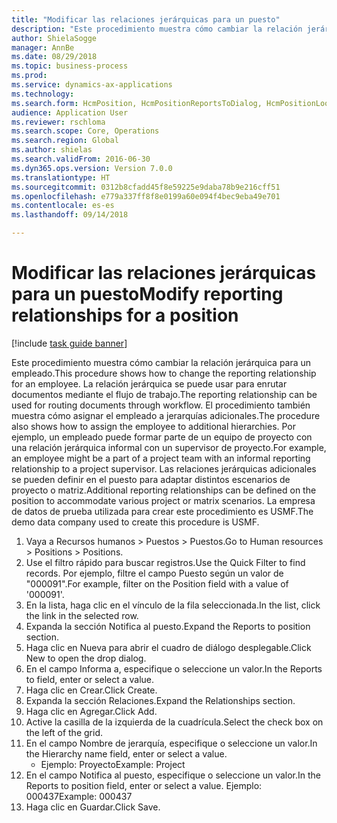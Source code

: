 ```yaml
--- 
title: "Modificar las relaciones jerárquicas para un puesto"
description: "Este procedimiento muestra cómo cambiar la relación jerárquica para un empleado."
author: ShielaSogge
manager: AnnBe
ms.date: 08/29/2018
ms.topic: business-process
ms.prod: 
ms.service: dynamics-ax-applications
ms.technology: 
ms.search.form: HcmPosition, HcmPositionReportsToDialog, HcmPositionLookup
audience: Application User
ms.reviewer: rschloma
ms.search.scope: Core, Operations
ms.search.region: Global
ms.author: shielas
ms.search.validFrom: 2016-06-30
ms.dyn365.ops.version: Version 7.0.0
ms.translationtype: HT
ms.sourcegitcommit: 0312b8cfadd45f8e59225e9daba78b9e216cff51
ms.openlocfilehash: e779a337ff8f8e0199a60e094f4bec9eba49e701
ms.contentlocale: es-es
ms.lasthandoff: 09/14/2018

---
```

# <a name="modify-reporting-relationships-for-a-position"></a><span data-ttu-id="f6a62-103">Modificar las relaciones jerárquicas para un puesto</span><span class="sxs-lookup"><span data-stu-id="f6a62-103">Modify reporting relationships for a position</span></span>

[!include [task guide banner](../../includes/task-guide-banner.md)]

<span data-ttu-id="f6a62-104">Este procedimiento muestra cómo cambiar la relación jerárquica para un empleado.</span><span class="sxs-lookup"><span data-stu-id="f6a62-104">This procedure shows how to change the reporting relationship for an employee.</span></span> <span data-ttu-id="f6a62-105">La relación jerárquica se puede usar para enrutar documentos mediante el flujo de trabajo.</span><span class="sxs-lookup"><span data-stu-id="f6a62-105">The reporting relationship can be used for routing documents through workflow.</span></span> <span data-ttu-id="f6a62-106">El procedimiento también muestra cómo asignar el empleado a jerarquías adicionales.</span><span class="sxs-lookup"><span data-stu-id="f6a62-106">The procedure also shows how to assign the employee to additional hierarchies.</span></span> <span data-ttu-id="f6a62-107">Por ejemplo, un empleado puede formar parte de un equipo de proyecto con una relación jerárquica informal con un supervisor de proyecto.</span><span class="sxs-lookup"><span data-stu-id="f6a62-107">For example, an employee might be a part of a project team with an informal reporting relationship to a project supervisor.</span></span> <span data-ttu-id="f6a62-108">Las relaciones jerárquicas adicionales se pueden definir en el puesto para adaptar distintos escenarios de proyecto o matriz.</span><span class="sxs-lookup"><span data-stu-id="f6a62-108">Additional reporting relationships can be defined on the position to accommodate various project or matrix scenarios.</span></span> <span data-ttu-id="f6a62-109">La empresa de datos de prueba utilizada para crear este procedimiento es USMF.</span><span class="sxs-lookup"><span data-stu-id="f6a62-109">The demo data company used to create this procedure is USMF.</span></span>

1. <span data-ttu-id="f6a62-110">Vaya a Recursos humanos > Puestos > Puestos.</span><span class="sxs-lookup"><span data-stu-id="f6a62-110">Go to Human resources > Positions > Positions.</span></span>
2. <span data-ttu-id="f6a62-111">Use el filtro rápido para buscar registros.</span><span class="sxs-lookup"><span data-stu-id="f6a62-111">Use the Quick Filter to find records.</span></span> <span data-ttu-id="f6a62-112">Por ejemplo, filtre el campo Puesto según un valor de "000091".</span><span class="sxs-lookup"><span data-stu-id="f6a62-112">For example, filter on the Position field with a value of '000091'.</span></span>
3. <span data-ttu-id="f6a62-113">En la lista, haga clic en el vínculo de la fila seleccionada.</span><span class="sxs-lookup"><span data-stu-id="f6a62-113">In the list, click the link in the selected row.</span></span>
4. <span data-ttu-id="f6a62-114">Expanda la sección Notifica al puesto.</span><span class="sxs-lookup"><span data-stu-id="f6a62-114">Expand the Reports to position section.</span></span>
5. <span data-ttu-id="f6a62-115">Haga clic en Nueva para abrir el cuadro de diálogo desplegable.</span><span class="sxs-lookup"><span data-stu-id="f6a62-115">Click New to open the drop dialog.</span></span>
6. <span data-ttu-id="f6a62-116">En el campo Informa a, especifique o seleccione un valor.</span><span class="sxs-lookup"><span data-stu-id="f6a62-116">In the Reports to field, enter or select a value.</span></span>
7. <span data-ttu-id="f6a62-117">Haga clic en Crear.</span><span class="sxs-lookup"><span data-stu-id="f6a62-117">Click Create.</span></span>
8. <span data-ttu-id="f6a62-118">Expanda la sección Relaciones.</span><span class="sxs-lookup"><span data-stu-id="f6a62-118">Expand the Relationships section.</span></span>
9. <span data-ttu-id="f6a62-119">Haga clic en Agregar.</span><span class="sxs-lookup"><span data-stu-id="f6a62-119">Click Add.</span></span>
10. <span data-ttu-id="f6a62-120">Active la casilla de la izquierda de la cuadrícula.</span><span class="sxs-lookup"><span data-stu-id="f6a62-120">Select the check box on the left of the grid.</span></span>
11. <span data-ttu-id="f6a62-121">En el campo Nombre de jerarquía, especifique o seleccione un valor.</span><span class="sxs-lookup"><span data-stu-id="f6a62-121">In the Hierarchy name field, enter or select a value.</span></span>
    * <span data-ttu-id="f6a62-122">Ejemplo: Proyecto</span><span class="sxs-lookup"><span data-stu-id="f6a62-122">Example: Project</span></span>  
12. <span data-ttu-id="f6a62-123">En el campo Notifica al puesto, especifique o seleccione un valor.</span><span class="sxs-lookup"><span data-stu-id="f6a62-123">In the Reports to position field, enter or select a value.</span></span>  <span data-ttu-id="f6a62-124">Ejemplo: 000437</span><span class="sxs-lookup"><span data-stu-id="f6a62-124">Example:  000437</span></span>
13. <span data-ttu-id="f6a62-125">Haga clic en Guardar.</span><span class="sxs-lookup"><span data-stu-id="f6a62-125">Click Save.</span></span>


